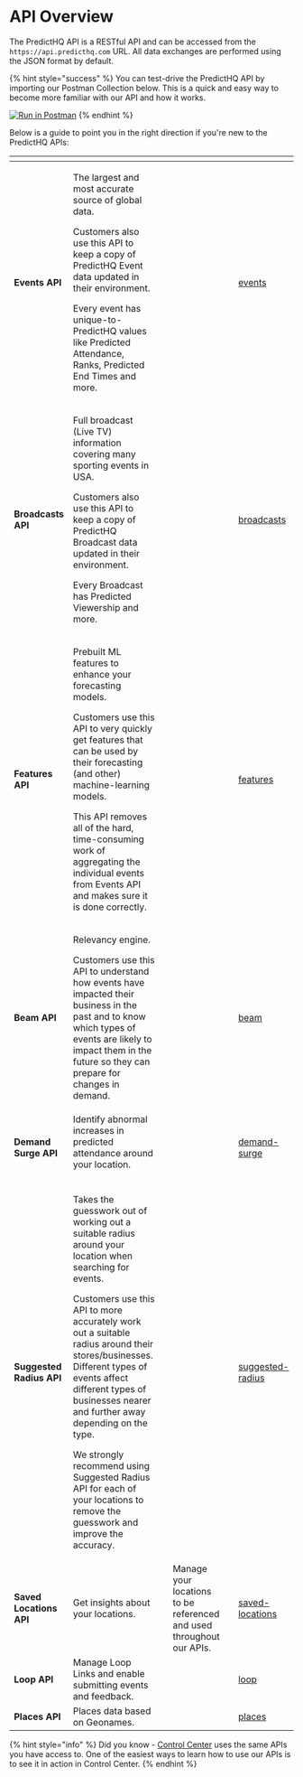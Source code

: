 # API Overview

The PredictHQ API is a RESTful API and can be accessed from the `https://api.predicthq.com` URL. All data exchanges are performed using the JSON format by default.

{% hint style="success" %}
You can test-drive the PredictHQ API by importing our Postman Collection below. This is a quick and easy way to become more familiar with our API and how it works.

[![Run in Postman](https://run.pstmn.io/button.svg)](https://god.gw.postman.com/run-collection/30781535-c2432730-7b3f-417f-8e8f-1153c9176bd6?action=collection%2Ffork\&source=rip_markdown\&collection-url=entityId%3D30781535-c2432730-7b3f-417f-8e8f-1153c9176bd6%26entityType%3Dcollection%26workspaceId%3D2185441d-0210-43a4-a306-6a0b5f962481)
{% endhint %}

Below is a guide to point you in the right direction if you're new to the PredictHQ APIs:

<table data-card-size="large" data-view="cards"><thead><tr><th></th><th></th><th></th><th></th><th data-hidden></th><th data-hidden data-card-target data-type="content-ref"></th></tr></thead><tbody><tr><td><strong>Events API</strong></td><td><p>The largest and most accurate source of global data.</p><p></p><p>Customers also use this API to keep a copy of PredictHQ Event data updated in their environment.</p><p></p><p>Every event has unique-to-PredictHQ values like Predicted Attendance, Ranks, Predicted End Times and more.</p></td><td></td><td></td><td></td><td><a href="../events/">events</a></td></tr><tr><td><strong>Broadcasts API</strong></td><td><p>Full broadcast (Live TV) information covering many sporting events in USA.</p><p></p><p>Customers also use this API to keep a copy of PredictHQ Broadcast data updated in their environment.</p><p></p><p>Every Broadcast has Predicted Viewership and more.</p></td><td></td><td></td><td></td><td><a href="../broadcasts/">broadcasts</a></td></tr><tr><td><strong>Features API</strong></td><td><p>Prebuilt ML features to enhance your forecasting models.</p><p></p><p>Customers use this API to very quickly get features that can be used by their forecasting (and other) machine-learning models.</p><p></p><p>This API removes all of the hard, time-consuming work of aggregating the individual events from Events API and makes sure it is done correctly.</p></td><td></td><td></td><td></td><td><a href="../features/">features</a></td></tr><tr><td><strong>Beam API</strong></td><td><p>Relevancy engine.</p><p></p><p>Customers use this API to understand how events have impacted their business in the past and to know which types of events are likely to impact them in the future so they can prepare for changes in demand.</p></td><td></td><td></td><td></td><td><a href="../beam/">beam</a></td></tr><tr><td><strong>Demand Surge API</strong></td><td>Identify abnormal increases in predicted attendance around your location.<br><br></td><td></td><td></td><td></td><td><a href="../demand-surge/">demand-surge</a></td></tr><tr><td><strong>Suggested Radius API</strong></td><td><p>Takes the guesswork out of working out a suitable radius around your location when searching for events.</p><p></p><p>Customers use this API to more accurately work out a suitable radius around their stores/businesses. Different types of events affect different types of businesses nearer and further away depending on the type.</p><p></p><p>We strongly recommend using Suggested Radius API for each of your locations to remove the guesswork and improve the accuracy.</p></td><td></td><td></td><td></td><td><a href="../suggested-radius/">suggested-radius</a></td></tr><tr><td><strong>Saved Locations API</strong></td><td>Get insights about your locations.</td><td></td><td>Manage your locations to be referenced and used throughout our APIs.</td><td></td><td><a href="../saved-locations/">saved-locations</a></td></tr><tr><td><strong>Loop API</strong></td><td>Manage Loop Links and enable submitting events and feedback.</td><td></td><td></td><td></td><td><a href="../loop/">loop</a></td></tr><tr><td><strong>Places API</strong></td><td>Places data based on Geonames.</td><td></td><td></td><td></td><td><a href="../places/">places</a></td></tr></tbody></table>

{% hint style="info" %}
Did you know - [Control Center](https://control.predicthq.com/) uses the same APIs you have access to. One of the easiest ways to learn how to use our APIs is to see it in action in Control Center.
{% endhint %}
